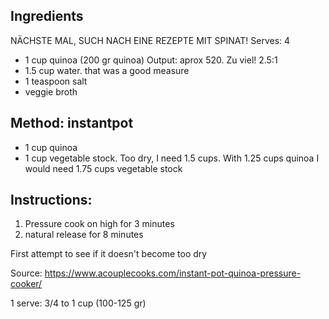 ## Ingredients

NÄCHSTE MAL, SUCH NACH EINE REZEPTE MIT SPINAT!
Serves: 4

- 1 cup quinoa (200 gr quinoa) Output: aprox 520. Zu viel! 2.5:1 
- 1.5 cup water. that was a good measure
- 1 teaspoon salt
- veggie broth

## Method: instantpot
- 1 cup quinoa
- 1 cup vegetable stock. Too dry, I need 1.5 cups. With 1.25 cups quinoa I would need 1.75 cups vegetable stock


## Instructions:

1. Pressure cook on high for 3 minutes
2. natural release for 8 minutes

First attempt to see if it doesn't become too dry


Source: https://www.acouplecooks.com/instant-pot-quinoa-pressure-cooker/

1 serve: 3/4 to 1 cup (100-125 gr)
